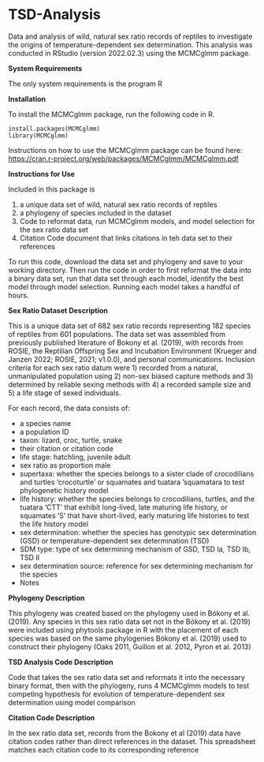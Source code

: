 # TSD-Analysis
Data and analysis of wild, natural sex ratio records of reptiles to investigate the origins of temperature-dependent sex determination. This analysis was conducted in RStudio (version 2022.02.3) using the MCMCglmm package. 


**System Requirements** 

The only system requirements is the program R

**Installation**

To install the MCMCglmm package, run the following code in R. 
```
install.packages(MCMCglmm)
library(MCMCglmm)
```
Instructions on how to use the MCMCglmm package can be found here: https://cran.r-project.org/web/packages/MCMCglmm/MCMCglmm.pdf

**Instructions for Use** 

Included in this package is 
1) a unique data set of wild, natural sex ratio records of reptiles
2) a phylogeny of species included in the dataset
3) Code to reformat data, run MCMCglmm models, and model selection for the sex ratio data set
4) Citation Code document that links citations in teh data set to their references

To  run this code, download the data set and phylogeny and save to your working directory. Then run the code in order to first reformat the data into a binary data set, run that data set through each model, identify the best model through model selection. Running each model takes a handful of hours.



**Sex Ratio Dataset Description**

This is a unique data set of 682 sex ratio records representing 182 species of reptiles from 601 populations. The data set was assembled from previously published literature of Bokony et al. (2019), with records from ROSIE, the Reptilian Offspring Sex and Incubation Environment (Krueger and Janzen 2022; ROSIE, 2021; v1.0.0), and personal communications. Inclusion criteria for each sex ratio datum were 1) recorded from a natural, unmanipulated population using 2) non-sex biased capture methods and 3) determined by reliable sexing methods with 4) a recorded sample size and 5) a life stage of sexed individuals.

For each record, the data consists of:

-  a species name 
- a population ID
- taxon: lizard, croc, turtle, snake
- their citation or citation code
- life stage: hatchling, juvenile adult
- sex ratio as proportion male
- supertaxa: whether the species belongs to a sister clade of crocodilians and turtles ‘crocoturtle’ or squamates and tuatara ’squamatara to test phylogenetic history model
- life history: whether the species belongs to crocodilians, turtles, and the tuatara ‘CTT’ that exhibit long-lived, late maturing life history, or squamates ’S’ that have short-lived, early maturing life histories to test the life history model
- sex determination: whether the species has genotypic sex determination (GSD) or temperature-dependent sex determination (TSD)
- SDM type: type of sex determining mechanism of GSD, TSD Ia, TSD Ib, TSD II
- sex determination source: reference for sex determining mechanism for the species
- Notes


**Phylogeny Description**

This phylogeny was created based on the phylogeny used in Bókony et al. (2019). Any species in this sex ratio data set not in the Bókony et al. (2019) were included using phytools package in R with the placement of each species was based on the same phylogenies Bókony et al. (2019) used to construct their phylogeny (Oaks 2011, Guillon et al. 2012, Pyron et al. 2013)


**TSD Analysis Code Description**

Code that takes the sex ratio data set and reformats it into the necessary binary format, then with the phylogeny, runs 4 MCMCglmm models to test competing hypothesis for evolution of temperature-dependent sex determination using model comparison

**Citation Code Description**

In the sex ratio data set, records from the Bokony et al (2019) data have citation codes rather than direct references in the dataset. This spreadsheet matches each citation code to its corresponding reference
